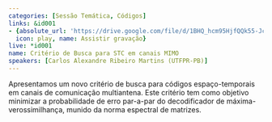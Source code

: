 ```yaml
---
categories: [Sessão Temática, Códigos]
links: &id001
- {absolute_url: 'https://drive.google.com/file/d/1BHQ_hcm95HjfQQk55-JcfEA2WluTzzn_/view?usp=sharing',
  icon: play, name: Assistir gravação}
live: *id001
name: Critério de Busca para STC em canais MIMO
speakers: [Carlos Alexandre Ribeiro Martins (UTFPR-PB)]
---
```


Apresentamos um novo critério de busca para códigos espaço-temporais em canais de comunicação multiantena. Este critério tem como objetivo minimizar a probabilidade de erro par-a-par do decodificador de máxima-verossimilhança, munido da norma espectral de matrizes. 